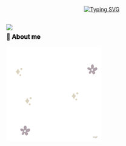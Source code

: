 <p align="center"><a href="https://git.io/typing-svg"><img src="https://readme-typing-svg.herokuapp.com?font=Console&size=24&pause=998&color=632EF7&width=435&lines=Hello+there%2C+fellow+%3C%F0%9D%9A%8C%F0%9D%9A%98%F0%9D%9A%8D%F0%9D%9A%8E%F0%9D%9A%9Bs%2F%3E!" alt="Typing SVG" /></a></p>
<br>
<picture> <img align="left" src= "https://user-images.githubusercontent.com/62280849/128853969-84ff61d3-28c0-418d-9946-341ea61c7dce.gif" width = 350px></picture>
<h3 align="left"> 🚀 𝐀𝐛𝐨𝐮𝐭 𝐦𝐞</h3>
<picture> <img align="center" src= "about me.gif" width = 250px></picture>
<br>
